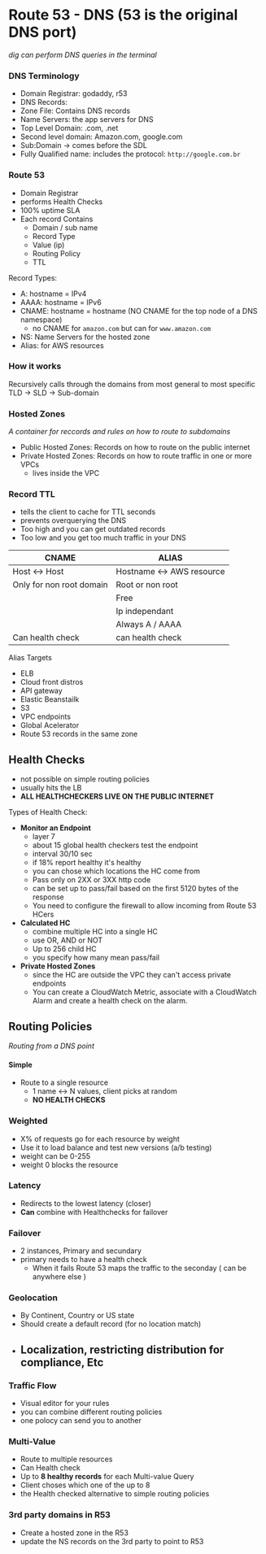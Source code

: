 # Route 53 - DNS (53 is the original DNS port)

_dig can perform DNS queries in the terminal_

### DNS Terminology

- Domain Registrar: godaddy, r53
- DNS Records:
- Zone File: Contains DNS records
- Name Servers: the app servers for DNS
- Top Level Domain: .com, .net
- Second level domain: Amazon.com, google.com
- Sub:Domain -> comes before the SDL
- Fully Qualified name: includes the protocol: `http://google.com.br`

### Route 53

- Domain Registrar
- performs Health Checks
- 100% uptime SLA
- Each record Contains
  - Domain / sub name
  - Record Type
  - Value (ip)
  - Routing Policy
  - TTL

Record Types:

- A: hostname = IPv4
- AAAA: hostname = IPv6
- CNAME: hostname = hostname (NO CNAME for the top node of a DNS namespace)
  - no CNAME for `amazon.com` but can for `www.amazon.com`
- NS: Name Servers for the hosted zone
- Alias: for AWS resources

### How it works

Recursively calls through the domains from most general to most specific
TLD -> SLD -> Sub-domain

### Hosted Zones

_A container for reccords and rules on how to route to subdomains_

- Public Hosted Zones: Records on how to route on the public internet
- Private Hosted Zones: Records on how to route traffic in one or more VPCs
  - lives inside the VPC

### Record TTL

- tells the client to cache for TTL seconds
- prevents overquerying the DNS
- Too high and you can get outdated records
- Too low and you get too much traffic in your DNS

| CNAME                    | ALIAS                     |
| ------------------------ | ------------------------- |
| Host <-> Host            | Hostname <-> AWS resource |
| Only for non root domain | Root or non root          |
|                          | Free                      |
|                          | Ip independant            |
|                          | Always A / AAAA           |
| Can health check         | can health check          |

Alias Targets

- ELB
- Cloud front distros
- API gateway
- Elastic Beanstailk
- S3
- VPC endpoints
- Global Acelerator
- Route 53 records in the same zone

## Health Checks

- not possible on simple routing policies
- usually hits the LB
- **ALL HEALTHCHECKERS LIVE ON THE PUBLIC INTERNET**

Types of Health Check:

- **Monitor an Endpoint**
  - layer 7
  - about 15 global health checkers test the endpoint
  - interval 30/10 sec
  - if 18% report healthy it's healthy
  - you can chose which locations the HC come from
  - Pass only on 2XX or 3XX http code
  - can be set up to pass/fail based on the first 5120 bytes of the response
  - You need to configure the firewall to allow incoming from Route 53 HCers
- **Calculated HC**
  - combine multiple HC into a single HC
  - use OR, AND or NOT
  - Up to 256 child HC
  - you specify how many mean pass/fail
- **Private Hosted Zones**
  - since the HC are outside the VPC they can't access private endpoints
  - You can create a CloudWatch Metric, associate with a CloudWatch Alarm and create a health check on the alarm.

## Routing Policies

_Routing from a DNS point_

#### Simple

- Route to a single resource
  - 1 name <-> N values, client picks at random
  - **NO HEALTH CHECKS**

### Weighted

- X% of requests go for each resource by weight
- Use it to load balance and test new versions (a/b testing)
- weight can be 0-255
- weight 0 blocks the resource

### Latency

- Redirects to the lowest latency (closer)
- **Can** combine with Healthchecks for failover

### Failover

- 2 instances, Primary and secundary
- primary needs to have a health check
  - When it fails Route 53 maps the traffic to the seconday ( can be anywhere else )

### Geolocation

- By Continent, Country or US state
- Should create a default record (for no location match)
- Localization, restricting distribution for compliance, Etc
  -

### Traffic Flow

- Visual editor for your rules
- you can combine different routing policies
- one polocy can send you to another

### Multi-Value

- Route to multiple resources
- Can Health check
- Up to **8 healthy records** for each Multi-value Query
- Client choses which one of the up to 8
- the Health checked alternative to simple routing policies

### 3rd party domains in R53

- Create a hosted zone in the R53
- update the NS records on the 3rd party to point to R53
